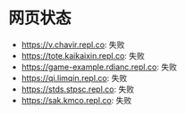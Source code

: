# 网页状态
- https://v.chavir.repl.co: 失败
- https://tote.kaikaixin.repl.co: 失败
- https://game-example.rdianc.repl.co: 失败
- https://qi.limqin.repl.co: 失败
- https://stds.stpsc.repl.co: 失败
- https://sak.kmco.repl.co: 失败
